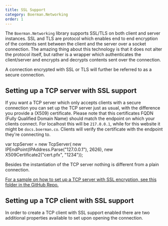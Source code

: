 ```yaml
---
title: SSL Support
category: Boerman.Networking
order: 1
---
```


The `Boerman.Networking` library supports SSL/TLS on both client and server instances. SSL and TLS are protocol which enables end to end encryption of the contents sent between the client and the server over a socket connection. The amazing thing about this technology is that it does not alter the protocol itself, but rather is a wrapper which authenticates the client/server and encrypts and decrypts contents sent over the connection.

A connection encrypted with SSL or TLS will further be referred to as a secure connection.

## Setting up a TCP server with SSL support

If you want a TCP server which only accepts clients with a secure connection you can set up the TCP server just as usual, with the difference you provide a (X509) certificate. Please note that this certificates FQDN (Fully Qualified Domain Name) should match the endpoint on which your clients connect. For localhost this will be `217.0.0.1`, while for this website it might be `docs.boerman.co`. Clients will verify the certificate with the endpoint they're connecting to.

   var tcpServer = new TcpServer(
       new IPEndPoint(IPAddress.Parse("127.0.0.1"), 2626), 
       new X509Certificate2("cert.pfx", "1234"));

Besides the instantiation of the TCP server nothing is different from a plain connection.

[For a sample on how to set up a TCP server with SSL encryption, see this folder in the GitHub Repo.](https://github.com/Boerman/Boerman.Networking/tree/master/TcpServerWithSSL)

## Setting up a TCP client with SSL support

In order to create a TCP client with SSL support enabled there are two additional properties available to set upon opening the connection.

## &nbsp;